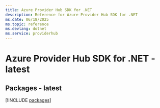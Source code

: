 ```yaml
---
title: Azure Provider Hub SDK for .NET
description: Reference for Azure Provider Hub SDK for .NET
ms.date: 06/18/2025
ms.topic: reference
ms.devlang: dotnet
ms.service: providerhub
---
```

# Azure Provider Hub SDK for .NET - latest
## Packages - latest
[!INCLUDE [packages](provider-hub-index.md)]